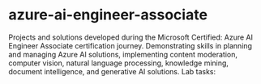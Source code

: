 # azure-ai-engineer-associate
Projects and solutions developed during the Microsoft Certified: Azure AI Engineer Associate certification journey. Demonstrating skills in planning and managing Azure AI solutions, implementing content moderation, computer vision, natural language processing, knowledge mining, document intelligence, and generative AI solutions.
Lab tasks: 


